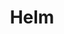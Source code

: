 ---
layout: child_layout/case_studies_item
title: Helm
permalink: /case-studies/
content_type: case_study
featured_on_homepage: true
feature_order: 1
feature_image: /assets/img/content/case-studies/helm@2x.jpg

vision: <p>Helm is a leading Sydney property developer providing a lasting social legacy through the delivery of architecturally designed buildings that are balanced and beautifully proportioned. Their vision is to create luxury residences that are spacious, livable, functional and of extremely high quality.</p>

strategy_execution: <p>We worked with the Helm executive team to choose the name then develop the brand identity for their latest development. Following that we worked on the look and feel that would role across all elements required to create interest and sales in the properties. This creative went across a website, property brochure, press advertisements, direct mailer, outdoor signage and other collateral.</p><p>Launched in late June 2014, sixteen of the eighteen apartments sold off plan in the first weekend. By three weeks all apartments sold. Tom Thumb is currently working on their next three developments.</p>

testimonial_id: 4

media:
  - src: /assets/img/content/case-studies/helm@2x.jpg
  - src: /assets/img/content/case-studies/placeholder@2x.jpg
  - src: /assets/img/content/case-studies/placeholder@2x.jpg
---